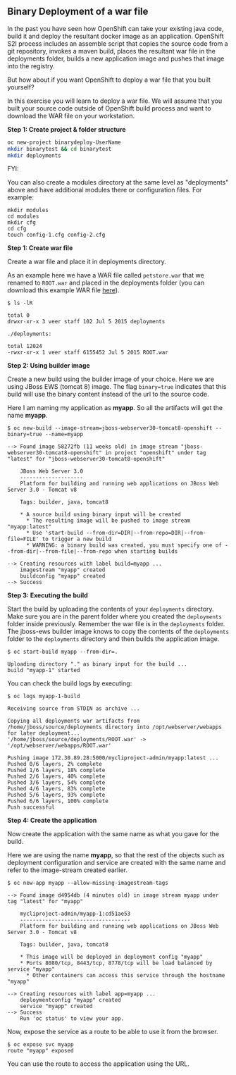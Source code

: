 ## Binary Deployment of a war file

In the past you have seen how OpenShift can take your existing java code, build it and deploy the resultant docker image as an application. OpenShift S2I process includes an assemble script that copies the source code from a git repository, invokes a maven build, places the resultant war file in the deployments folder, builds a new application image and pushes that image into the registry.

But how about if you want OpenShift to deploy a war file that you built yourself?

In this exercise you will learn to deploy a war file. We will assume that you built your source code outside of OpenShift build process and want to download the WAR file on your workstation.

**Step 1: Create project & folder structure**

```sh
oc new-project binarydeploy-UserName
mkdir binarytest && cd binarytest
mkdir deployments
```
FYI:

You can also create a modules directory at the same level as "deployments" above and have additional modules there or configuration files. For example:

```
mkdir modules
cd modules
mkdir cfg
cd cfg
touch config-1.cfg config-2.cfg
```

**Step 1: Create war file**

Create a war file and place it in deployments directory.

As an example here we have a WAR file called `petstore.war` that we renamed to `ROOT.war` and placed in the deployments folder (you can download this example WAR file [here](https://raw.githubusercontent.com/VeerMuchandi/ps/master/deployments/ROOT.war)).

```
$ ls -lR

total 0
drwxr-xr-x 3 veer staff 102 Jul 5 2015 deployments

./deployments:

total 12024
-rwxr-xr-x 1 veer staff 6155452 Jul 5 2015 ROOT.war
```

**Step 2: Using builder image**

Create a new build using the builder image of your choice. Here we are using JBoss EWS (tomcat 8) image. The flag `binary=true` indicates that this build will use the binary content instead of the url to the source code.

Here I am naming my application as **myapp**. So all the artifacts will get the name **myapp**.

```
$ oc new-build --image-stream=jboss-webserver30-tomcat8-openshift --binary=true --name=myapp

--> Found image 58272fb (11 weeks old) in image stream "jboss-webserver30-tomcat8-openshift" in project "openshift" under tag "latest" for "jboss-webserver30-tomcat8-openshift"

    JBoss Web Server 3.0
    --------------------
    Platform for building and running web applications on JBoss Web Server 3.0 - Tomcat v8

    Tags: builder, java, tomcat8

    * A source build using binary input will be created
      * The resulting image will be pushed to image stream "myapp:latest"
      * Use 'start-build --from-dir=DIR|--from-repo=DIR|--from-file=FILE' to trigger a new build
      * WARNING: a binary build was created, you must specify one of --from-dir|--from-file|--from-repo when starting builds

--> Creating resources with label build=myapp ...
    imagestream "myapp" created
    buildconfig "myapp" created
--> Success
```
**Step 3: Executing the build**

Start the build by uploading the contents of your `deployments` directory. Make sure you are in the parent folder where you created the `deployments` folder inside previously. Remember the war file is in the `deployments` folder. The jboss-ews builder image knows to copy the contents of the `deployments` folder to the `deployments` directory and then builds the application image.

```
$ oc start-build myapp --from-dir=.

Uploading directory "." as binary input for the build ...
build "myapp-1" started
```

You can check the build logs by executing:

```
$ oc logs myapp-1-build

Receiving source from STDIN as archive ...

Copying all deployments war artifacts from /home/jboss/source/deployments directory into /opt/webserver/webapps for later deployment...
'/home/jboss/source/deployments/ROOT.war' -> '/opt/webserver/webapps/ROOT.war'

Pushing image 172.30.89.28:5000/mycliproject-admin/myapp:latest ...
Pushed 0/6 layers, 2% complete
Pushed 1/6 layers, 18% complete
Pushed 2/6 layers, 40% complete
Pushed 3/6 layers, 54% complete
Pushed 4/6 layers, 83% complete
Pushed 5/6 layers, 93% complete
Pushed 6/6 layers, 100% complete
Push successful
```

**Step 4: Create the application**

Now create the application with the same name as what you gave for the build.

Here we are using the name **myapp**, so that the rest of the objects such as deployment configuration and service are created with the same name and refer to the image-stream created earlier.

```
$ oc new-app myapp --allow-missing-imagestream-tags

--> Found image d4954db (4 minutes old) in image stream myapp under tag "latest" for "myapp"

    mycliproject-admin/myapp-1:cd51ae53
    -----------------------------------
    Platform for building and running web applications on JBoss Web Server 3.0 - Tomcat v8

    Tags: builder, java, tomcat8

    * This image will be deployed in deployment config "myapp"
    * Ports 8080/tcp, 8443/tcp, 8778/tcp will be load balanced by service "myapp"
      * Other containers can access this service through the hostname "myapp"

--> Creating resources with label app=myapp ...
    deploymentconfig "myapp" created
    service "myapp" created
--> Success
    Run 'oc status' to view your app.
```

Now, expose the service as a route to be able to use it from the browser.

```
$ oc expose svc myapp
route "myapp" exposed
```

You can use the route to access the application using the URL.
